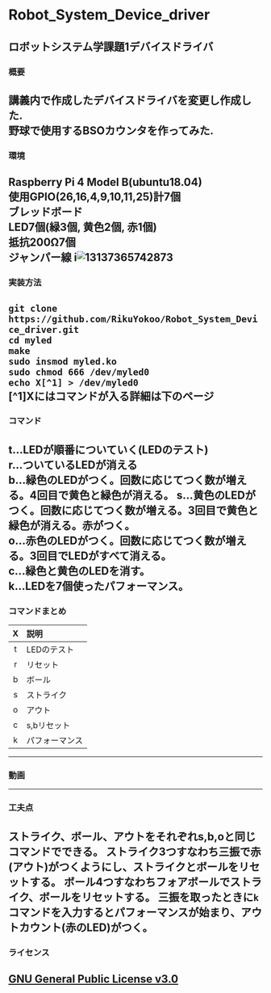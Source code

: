 # Robot_System_Device_driver
ロボットシステム学課題1デバイスドライバ
---
### 概要   
講義内で作成したデバイスドライバを変更し作成した.    
野球で使用するBSOカウンタを作ってみた.  
---
### 環境
Raspberry Pi 4 Model B(ubuntu18.04)  
使用GPIO(26,16,4,9,10,11,25)計7個  
ブレッドボード  
LED7個(緑3個, 黄色2個, 赤1個)  
抵抗200Ω7個  
ジャンパー線
i![13137365742873](https://user-images.githubusercontent.com/53966271/100971348-0b7dad00-357a-11eb-8da2-01044700add6.jpg)  
---
### 実装方法
`git clone https://github.com/RikuYokoo/Robot_System_Device_driver.git`  
`cd myled`  
`make`  
`sudo insmod myled.ko`  
`sudo chmod 666 /dev/myled0`  
`echo X[^1] > /dev/myled0`  
[^1]Xにはコマンドが入る詳細は下のページ  
---
### コマンド  
t...LEDが順番についていく(LEDのテスト)  
r...ついているLEDが消える  
b...緑色のLEDがつく。回数に応じてつく数が増える。4回目で黄色と緑色が消える。
s...黄色のLEDがつく。回数に応じてつく数が増える。3回目で黄色と緑色が消える。赤がつく。  
o...赤色のLEDがつく。回数に応じてつく数が増える。3回目でLEDがすべて消える。  
c...緑色と黄色のLEDを消す。  
k...LEDを7個使ったパフォーマンス。  
---
### コマンドまとめ  
|X|説明|
|:--:|:--|
|t|LEDのテスト|
|r|リセット|
|b|ボール|
|s|ストライク|
|o|アウト|
|c|s,bリセット|
|k|パフォーマンス|
---
### 動画
---
### 工夫点
ストライク、ボール、アウトをそれぞれs,b,oと同じコマンドでできる。
ストライク3つすなわち三振で赤(アウト)がつくようにし、ストライクとボールをリセットする。
ボール4つすなわちフォアボールでストライク、ボールをリセットする。
三振を取ったときに`k`コマンドを入力するとパフォーマンスが始まり、アウトカウント(赤のLED)がつく。
---
### ライセンス
[GNU General Public License v3.0](https://github.com/RikuYokoo/Robot_System_Device_driver/blob/main/COPYING)
---
